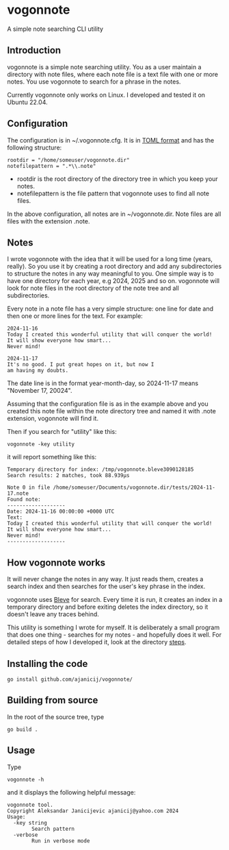 # vogonnote
A simple note searching CLI utility

## Introduction

vogonnote is a simple note searching utility. You as a user maintain
a directory with note files, where each note file is a text file with
one or more notes. You use vogonnote to search for a phrase in the
notes.

Currently vogonnote only works on Linux. I developed and tested it
on Ubuntu 22.04.

## Configuration

The configuration is in ~/.vogonnote.cfg. It is in
[TOML format](https://toml.io) and has the following structure:

```
rootdir = "/home/someuser/vogonnote.dir"
notefilepattern = ".*\\.note"
```

- rootdir is the root directory of the directory tree in which you
  keep your notes.
- notefilepattern is the file pattern that vogonnote uses to find
  all note files.

In the above configuration, all notes are in ~/vogonnote.dir. Note
files are all files with the extension .note.

## Notes

I wrote vogonnote with the idea that it will be used for a long time
(years, really). So you use it by creating a root directory and
add any subdirectories to structure the notes in any way meaningful
to you. One simple way is to have one directory for each year, e.g
2024, 2025 and so on. vogonnote will look for note files in the
root directory of the note tree and all subdirectories.

Every note in a note file has a very simple structure: one line
for date and then one or more lines for the text. For example:

```
2024-11-16
Today I created this wonderful utility that will conquer the world!
It will show everyone how smart... 
Never mind!

2024-11-17
It's no good. I put great hopes on it, but now I
am having my doubts.
```

The date line is in the format year-month-day, so 2024-11-17 means
"November 17, 20024".

Assuming that the configuration file is as in the example above and
you created this note file within the note directory tree and named
it with .note extension, vogonnote will find it.

Then if you search for "utility" like this:

    vogonnote -key utility

it will report something like this:

```
Temporary directory for index: /tmp/vogonnote.bleve3090128185
Search results: 2 matches, took 88.939µs

Note 0 in file /home/someuser/Documents/vogonnote.dir/tests/2024-11-17.note
Found note: 
-------------------
Date: 2024-11-16 00:00:00 +0000 UTC
Text:
Today I created this wonderful utility that will conquer the world!
It will show everyone how smart... 
Never mind!
-------------------

```

## How vogonnote works

It will never change the notes in any way. It just reads them, creates
a search index and then searches for the user's key phrase in the index.

vogonnote uses [Bleve](http://blevesearch.com/) for search. Every time
it is run, it creates an index in a temporary directory and before
exiting deletes the index directory, so it doesn't leave any traces
behind.

This utility is something I wrote for myself. It is deliberately a small
program that does one thing - searches for my notes - and hopefully
does it well. For detailed steps of how I developed it, look at the
directory [steps](https://github.com/ajanicij/vogonnote/tree/main/steps).

## Installing the code

    go install github.com/ajanicij/vogonnote/

## Building from source

In the root of the source tree, type

    go build .

## Usage

Type

    vogonnote -h

and it displays the following helpful message:

```
vogonnote tool.
Copyright Aleksandar Janicijevic ajanicij@yahoo.com 2024 
Usage:
  -key string
    	Search pattern
  -verbose
    	Run in verbose mode
```
